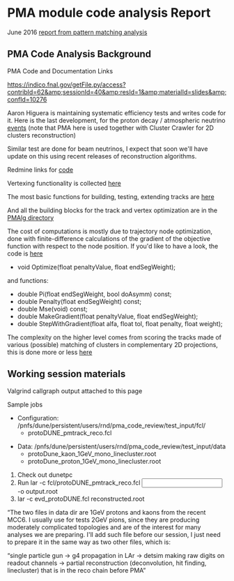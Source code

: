 # PMA module code analysis Report

June 2016 [report from pattern matching analysis](http://cd-docdb.fnal.gov/cgi-bin/RetrieveFile?docid=5766&amp;filename=ReportfromPatternMatchingAlgorithmCodeAnalysis.pdf&amp;version=1)

## PMA Code Analysis Background

PMA Code and Documentation Links

https://indico.fnal.gov/getFile.py/access?contribId=62&amp;sessionId=40&amp;resId=1&amp;materialId=slides&amp;confId=10276

Aaron Higuera is maintaining systematic efficiency tests and writes code for it. Here is the last development, for the proton decay / atmospheric neutrino [events](https://indico.fnal.gov/getFile.py/access?contribId=2&amp;resId=0&amp;materialId=slides&amp;confId=12005) (note that PMA here is used together with Cluster Crawler for 2D clusters reconstruction)

Similar test are done for beam neutrinos, I expect that soon we'll have update on this using recent releases of reconstruction algorithms.

Redmine links for [code](https://cdcvs.fnal.gov/redmine/projects/larreco/repository/revisions/develop/entry/larreco/TrackFinder/PMAlgTrackMaker_module.cc)

Vertexing functionality is collected [here](https://cdcvs.fnal.gov/redmine/projects/larreco/repository/revisions/develop/entry/larreco/RecoAlg/PMAlgVertexing.h)

The most basic functions for building, testing, extending tracks are [here](https://cdcvs.fnal.gov/redmine/projects/larreco/repository/revisions/develop/entry/larreco/RecoAlg/ProjectionMatchingAlg.h)

And all the building blocks for the track and vertex optimization are in the [PMAlg directory](https://cdcvs.fnal.gov/redmine/projects/larreco/repository/revisions/develop/show/larreco/RecoAlg/PMAlg)

The cost of computations is mostly due to trajectory node optimization, done with finite-difference calculations of the gradient of the objective function with respect to the node position. If you'd like to have a look, the code is [here](https://cdcvs.fnal.gov/redmine/projects/larreco/repository/revisions/develop/entry/larreco/RecoAlg/PMAlg/PmaNode3D.h#L92)

-   void Optimize(float penaltyValue, float endSegWeight);

and functions:

-   double Pi(float endSegWeight, bool doAsymm) const;
-   double Penalty(float endSegWeight) const;
-   double Mse(void) const;
-   double MakeGradient(float penaltyValue, float endSegWeight);
-   double StepWithGradient(float alfa, float tol, float penalty, float weight);

The complexity on the higher level comes from scoring the tracks made of various (possible) matching of clusters in complementary 2D projections, this is done more or less [here](https://cdcvs.fnal.gov/redmine/projects/larreco/repository/revisions/develop/entry/larreco/TrackFinder/PMAlgTrackMaker_module.cc#L1851)

## Working session materials

Valgrind callgraph output attached to this page

Sample jobs

-   Configuration: /pnfs/dune/persistent/users/rnd/pma_code_review/test_input/fcl/
    -   protoDUNE_pmtrack_reco.fcl

<!-- -->

-   Data: /pnfs/dune/persistent/users/rnd/pma_code_review/test_input/data
    -   protoDune_kaon_1GeV_mono_linecluster.root
    -   protoDune_proton_1GeV_mono_linecluster.root

1.  Check out dunetpc
2.  Run lar -c fcl/protoDUNE_pmtrack_reco.fcl <input> -o output.root
3.  lar -c evd_protoDUNE.fcl reconstructed.root

“The two files in data dir are 1GeV protons and kaons from the recent MCC6. I usually use for tests 2GeV pions, since they are producing moderately complicated topologies and are of the interest for many analyses we are preparing. I'll add such file before our session, I just need to prepare it in the same way as two other files, which is:

“single particle gun -\> g4 propagation in LAr -\> detsim making raw digits on readout channels -\> partial reconstruction (deconvolution, hit finding, linecluster) that is in the reco chain before PMA”
